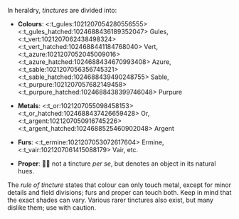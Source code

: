 In heraldry, *tinctures* are divided into:

- **Colours**: <:t_gules:1021207054280556555><:t_gules_hatched:1024688436189352047> Gules, <:t_vert:1021207062438498324><:t_vert_hatched:1024688441184768040> Vert, <:t_azure:1021207052045009016><:t_azure_hatched:1024688434670993408> Azure, <:t_sable:1021207056356745321><:t_sable_hatched:1024688439490248755> Sable, <:t_purpure:1021207057682149458><:t_purpure_hatched:1024688438399746048> Purpure

- **Metals**: <:t_or:1021207055098458153><:t_or_hatched:1024688437426659428> Or, <:t_argent:1021207050916745226><:t_argent_hatched:1024688525460902048> Argent

- **Furs**: <:t_ermine:1021207053072617604> Ermine, <:t_vair:1021207061415088179> Vair, etc.

- **Proper**: :evergreen_tree::european_castle: not a tincture *per se*, but denotes an object in its natural hues.

The *rule of tincture* states that colour can only touch metal, except for minor details and field divisions; furs and proper can touch both. Keep in mind that the exact shades can vary. Various rarer tinctures also exist, but many dislike them; use with caution.
